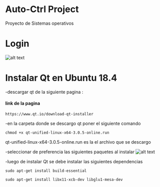 # Auto-Ctrl Project
Proyecto de Sistemas operativos


# Login
![alt text](https://github.com/RaulToto/Auto-Ctrl/blob/master/Auto-Ctrl/images/login.png)

# Instalar Qt en Ubuntu 18.4
-descargar qt de la siguiente pagina : 
#### link de la pagina
```shell
https://www.qt.io/download-qt-installer
```
-en la carpeta donde se descargo qt poner el siguiente comando 

```shell
chmod +x qt-unified-linux-x64-3.0.5-online.run 
```
qt-unified-linux-x64-3.0.5-online.run es la el archivo que se descargo

-seleccionar de preferencia las siguientes paquetes al instalar 
![alt text](https://github.com/RaulToto/Auto-Ctrl/blob/master/Auto-Ctrl/images/intalacionqt.png)

-luego de instalar Qt se debe instalar las siguientes dependencias
```shell
sudo apt-get install build-essential
```

```shell
sudo apt-get install libx11-xcb-dev libglu1-mesa-dev
```



